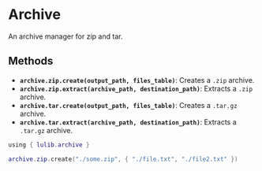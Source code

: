# Archive

An archive manager for zip and tar.

## Methods

- **`archive.zip.create(output_path, files_table)`**: Creates a `.zip` archive.
- **`archive.zip.extract(archive_path, destination_path)`**: Extracts a `.zip` archive.
- **`archive.tar.create(output_path, files_table)`**: Creates a `.tar.gz` archive.
- **`archive.tar.extract(archive_path, destination_path)`**: Extracts a `.tar.gz` archive.


```lua
using { lulib.archive }

archive.zip.create("./some.zip", { "./file.txt", "./file2.txt" })
```